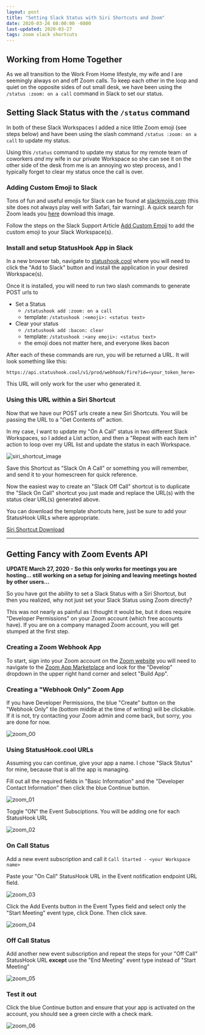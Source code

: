 ```yaml
---
layout: post
title: "Setting Slack Status with Siri Shortcuts and Zoom"
date: 2020-03-26 08:00:00 -0800
last-updated: 2020-03-27
tags: zoom slack shortcuts
---
```


## Working from Home Together

As we all transition to the Work From Home lifestyle, my wife and I are seemingly always on and off Zoom calls. To keep each other in the loop and quiet on the opposite sides of out small desk, we have been using the `/status :zoom: on a call` command in Slack to set our status.

## Setting Slack Status with the `/status` command

In both of these Slack Workspaces I added a nice little Zoom emoji (see steps below) and have been using the slash command `/status :zoom: on a call` to update my status.

Using this `/status` command to update my status for my remote team of coworkers _and_ my wife in our private Workspace so she can see it on the other side of the desk from me is an annoying wo step process, and I typically forget to clear my status once the call is over.

### Adding Custom Emoji to Slack

Tons of fun and useful emojis for Slack can be found at [slackmojis.com](https://slackmojis.com/) (this site does not always play well with Safari, fair warning). A quick search for Zoom leads you [here](https://emojis.slackmojis.com/emojis/images/1567179639/6288/zoom.png?1567179639) download this image.

Follow the steps on the Slack Support Article [Add Custom Emoji](https://slack.com/help/articles/206870177-Add-custom-emoji) to add the custom emoji to your Slack Workspace(s).

### Install and setup StatusHook App in Slack

In a new browser tab, navigate to [statushook.cool](https://www.statushook.cool/) where you will need to click the "Add to Slack" button and install the application in your desired Workspace(s).

Once it is installed, you will need to run two slash commands to generate POST urls to

- Set a Status
  - `/statushook add :zoom: on a call`
  - template: `/statushook :<emoji>: <status text>`
- Clear your status
  - `/statushook add :bacon: clear`
  - template: `/statushook :<any emoji>: <status text>`
  - the emoji does not matter here, and everyone likes bacon

After each of these commands are run, you will be returned a URL. It will look something like this:

`https://api.statushook.cool/v1/prod/webhook/fire?id=<your_token_here>`

This URL will only work for the user who generated it.

### Using this URL within a Siri Shortcut

Now that we have our POST urls create a new Siri Shortcuts. You will be passing the URL to a "Get Contents of" action.

In my case, I want to update my "On A Call" status in two different Slack Workspaces, so I added a List action, and then a "Repeat with each item in" action to loop over my URL list and update the status in each Workspace.

![siri_shortcut_image](https://i.imgur.com/3BErYFI.jpg)

Save this Shortcut as "Slack On A Call" or something you will remember, and send it to your homescreen for quick reference.

Now the easiest way to create an "Slack Off Call" shortcut is to duplicate the "Slack On Call" shortcut you just made and replace the URL(s) with the status clear URL(s) generated above.

You can download the template shortcuts here, just be sure to add your StatusHook URLs where appropriate.

[Siri Shortcut Download](https://gutentag.co/3byuGlf)

---

## Getting Fancy with Zoom Events API

**UPDATE March 27, 2020 - So this only works for meetings you are hosting... still working on a setup for joining and leaving meetings hosted by other users...**

So you have got the ability to set a Slack Status with a Siri Shortcut, but then you realized, why not just set your Slack Status using Zoom directly?

This was not nearly as painful as I thought it would be, but it does require "Developer Permissions" on your Zoom account (which free accounts have). If you are on a company managed Zoom account, you will get stumped at the first step.

### Creating a Zoom Webhook App

To start, sign into your Zoom account on the [Zoom website](https://www.zoom.us) you will need to navigate to the [Zoom App Marketplace](https://marketplace.zoom.us/) and look for the "Develop" dropdown in the upper right hand corner and select "Build App".

### Creating a "Webhook Only" Zoom App

If you have Developer Permissions, the blue "Create" button on the "Webhook Only" tile (bottom middle at the time of writing) will be clickable. If it is not, try contacting your Zoom admin and come back, but sorry, you are done for now.

![zoom_00](https://i.imgur.com/1kkszq2.png)

### Using StatusHook.cool URLs

Assuming you can continue, give your app a name. I chose "Slack Stutus" for mine, because that is all the app is managing.

Fill out all the required fields in "Basic Information" and the "Developer Contact Information" then click the blue Continue button.

![zoom_01](https://i.imgur.com/zc2TZQS.png)

Toggle "ON" the Event Subsciptions. You will be adding one for each StatusHook URL

![zoom_02](https://i.imgur.com/LdBEuWD.png)

### On Call Status

Add a new event subscription and call it `Call Started - <your Workspace name>`

Paste your "On Call" StatusHook URL in the Event notification endpoint URL field.

![zoom_03](https://i.imgur.com/dedjKzS.png)

Click the Add Events button in the Event Types field and select only the "Start Meeting" event type, click Done. Then click save.

![zoom_04](https://i.imgur.com/glOGrsz.png)

### Off Call Status

Add another new event subscription and repeat the steps for your "Off Call" StatusHook URL **except** use the "End Meeting" event type instead of "Start Meeting"

![zoom_05](https://i.imgur.com/FzO9YdS.png)

### Test it out

Click the blue Continue button and ensure that your app is activated on the account, you should see a green circle with a check mark.

![zoom_06](https://i.imgur.com/qSjVwjr.png)
